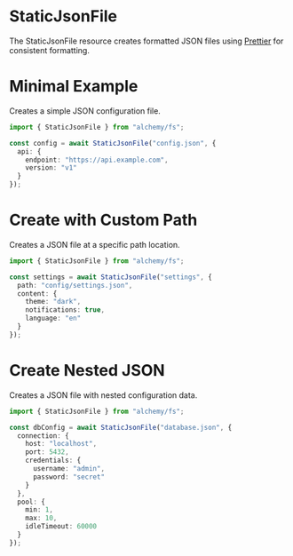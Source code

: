 # StaticJsonFile

The StaticJsonFile resource creates formatted JSON files using [Prettier](https://prettier.io/) for consistent formatting.

# Minimal Example

Creates a simple JSON configuration file.

```ts
import { StaticJsonFile } from "alchemy/fs";

const config = await StaticJsonFile("config.json", {
  api: {
    endpoint: "https://api.example.com",
    version: "v1"
  }
});
```

# Create with Custom Path

Creates a JSON file at a specific path location.

```ts
import { StaticJsonFile } from "alchemy/fs";

const settings = await StaticJsonFile("settings", {
  path: "config/settings.json",
  content: {
    theme: "dark",
    notifications: true,
    language: "en"
  }
});
```

# Create Nested JSON

Creates a JSON file with nested configuration data.

```ts
import { StaticJsonFile } from "alchemy/fs";

const dbConfig = await StaticJsonFile("database.json", {
  connection: {
    host: "localhost",
    port: 5432,
    credentials: {
      username: "admin",
      password: "secret"
    }
  },
  pool: {
    min: 1,
    max: 10,
    idleTimeout: 60000
  }
});
```